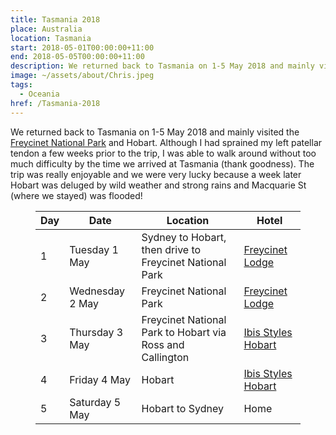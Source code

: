```yaml
---
title: Tasmania 2018
place: Australia
location: Tasmania
start: 2018-05-01T00:00:00+11:00
end: 2018-05-05T00:00:00+11:00
description: We returned back to Tasmania on 1-5 May 2018 and mainly visited the Freycinet National Park and Hobart.
image: ~/assets/about/Chris.jpeg
tags:
  - Oceania
href: /Tasmania-2018
---
```

We returned back to Tasmania on 1-5 May 2018 and mainly visited the [Freycinet National Park][1]&nbsp;and Hobart. Although I had sprained my left patellar tendon a few weeks prior to the trip, I was able to walk around without too much difficulty by the time we arrived at Tasmania (thank goodness). The trip was really enjoyable and we were very lucky because a week later Hobart was deluged by wild weather and strong rains and Macquarie St (where we stayed) was flooded!<figure class="wp-block-table alignfull is-style-stripes">

| Day | Date            | Location                                                  | Hotel                   |
| --- | --------------- | --------------------------------------------------------- | ----------------------- |
| 1   | Tuesday 1 May   | Sydney to Hobart, then drive to Freycinet National Park   | [Freycinet Lodge][2]    |
| 2   | Wednesday 2 May | Freycinet National Park                                   | [Freycinet Lodge][2]    |
| 3   | Thursday 3 May  | Freycinet National Park to Hobart via Ross and Callington | [Ibis Styles Hobart][3] |
| 4   | Friday 4 May    | Hobart                                                    | [Ibis Styles Hobart][3] |
| 5   | Saturday 5 May  | Hobart to Sydney                                          | Home                    |

 [1]: http://www.parks.tas.gov.au/index.aspx?base=3363
 [2]: https://www.freycinetlodge.com.au
 [3]: https://www.accorhotels.com/gb/hotel-B040-ibis-styles-hobart/index.shtml
